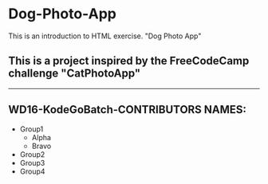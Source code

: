 # Dog-Photo-App
This is an introduction to HTML exercise. "Dog Photo App"

## This is a project inspired by the FreeCodeCamp challenge "CatPhotoApp"

---
## WD16-KodeGoBatch-CONTRIBUTORS NAMES:
* Group1
  * Alpha
  * Bravo
* Group2
* Group3
* Group4
